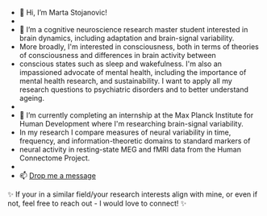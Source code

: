 - 👋 Hi, I’m Marta Stojanovic!
- 
- 👀 I’m a cognitive neuroscience research master student interested in brain dynamics, including adaptation and brain-signal variability.
- More broadly, I'm interested in consciousness, both in terms of theories of consciousness and differences in brain activity between 
- conscious states such as sleep and wakefulness. I'm also an impassioned advocate of mental health, including the importance of mental health research, and sustainability. I want to apply all my research questions to psychiatric disorders and to better understand ageing.
- 
- 🌱 I’m currently completing an internship at the Max Planck Institute for Human Development where I'm researching brain-signal variability.
- In my research I compare measures of neural variability in time, frequency, and information-theoretic domains to standard markers of 
- neural activity in resting-state MEG and fMRI data from the Human Connectome Project.
- 
- 📫 [Drop me a message](https://www.linkedin.com/in/marta-stojanovic/)

✨ If your in a similar field/your research interests align with mine, or even if not, feel free to reach out - I would love to connect! ✨
